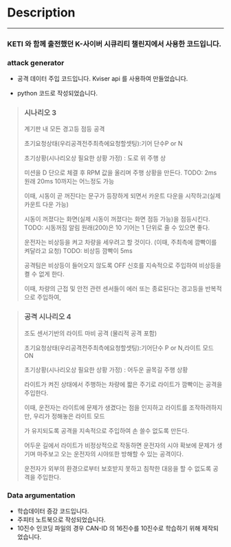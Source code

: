 # Description

---

### KETI 와 함께 출전했던 K-사이버 시큐리티 챌린지에서 사용한 코드입니다.



### attack generator

* 공격 데이터 주입 코드입니다. Kviser api 를 사용하여 만들었습니다.

* python 코드로 작성되었습니다.

> ### 시나리오 3
>
> 계기판 내 모든 경고등 점등 공격
>
> 초기요청상태(우리공격전주최측에요청할셋팅):기어 단수P or N
>
> 초기상황(시나리오상 필요한 상황 가정) : 도로 위 주행 상
>
> 미션을 D 단으로 체결 후 RPM 값을 올리며 주행 상황을 만든다. TODO: 2ms 원래 20ms 10까지는 어느정도 가능
>
> 이때, 시동이 곧 꺼진다는 문구가 등장하게 되면서 카운트 다운을 시작하고(실제 카운트 다운 가능)
>
> 시동이 꺼졌다는 화면(실제 시동이 꺼졌다는 화면 점등 가능)을 점등시킨다. TODO: 시동꺼짐 알림 원래(200)은 10 기어는 1 단위로 줄 수 있으면 좋다.
>
> 운전자는 비상등을 켜고 차량을 세우려고 할 것이다. (이때, 주최측에 깜빡이를 켜달라고 요청) TODO: 비상등 깜빡이 5ms
>
>  공격팀은 비상등이 들어오지 않도록 OFF 신호를 지속적으로 주입하여 비상등을 켤 수 없게 한다.
>
> 이때, 차량의 근접 및 안전 관련 센서들이 에러 또는 종료된다는 경고등을 반복적으로 주입하여,

> ### 공격 시나리오 4
>
> 조도 센서기반의 라이트 마비 공격 (물리적 공격 포함)
>
> 초기요청상태(우리공격전주최측에요청할셋팅):기어단수 P or N,라이트 모드 ON
>
> 초기상황(시나리오상 필요한 상황 가정) : 어두운 골목길 주행 상황
>
> 라이트가 켜진 상태에서 주행하는 차량에 짧은 주기로 라이트가 깜빡이는 공격을 주입한다.
>
> 이때, 운전자는 라이트에 문제가 생겼다는 점을 인지하고 라이트를 조작하려하지만, 우리가 정해놓은 라이트 모드
>
> 가 유지되도록 공격을 지속적으로 주입하여 손 쓸수 없도록 만든다.
>
> 어두운 길에서 라이트가 비정상적으로 작동하면 운전자의 시야 확보에 문제가 생기며 마주보고 오는 운전자의 시야또한 방해할 수 있는 공격이다.
>
> 운전자가 외부의 환경으로부터 보호받지 못하고 침착한 대응을 할 수 없도록 공격을 주입한다.



### Data argumentation

* 학습데이터 증강 코드입니다.
* 주피터 노트북으로 작성되었습니다.
* 10진수 인코딩 파일의 경우 CAN-ID 의 16진수를 10진수로 학습하기 위해 제작되었습니다.



